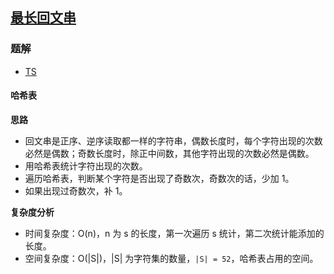 ## [最长回文串](https://leetcode-cn.com/problems/longest-palindrome/)
### 题解
+ [TS](../../ts/512/409.ts)

#### 哈希表
**思路**
+ 回文串是正序、逆序读取都一样的字符串，偶数长度时，每个字符出现的次数必然是偶数；奇数长度时，除正中间数，其他字符出现的次数必然是偶数。
+ 用哈希表统计字符出现的次数。
+ 遍历哈希表，判断某个字符是否出现了奇数次，奇数次的话，少加 1。
+ 如果出现过奇数次，补 1。

**复杂度分析**
+ 时间复杂度：O(n)，n 为 s 的长度，第一次遍历 s 统计，第二次统计能添加的长度。
+ 空间复杂度：O(|S|)，|S| 为字符集的数量，`|S| = 52`，哈希表占用的空间。